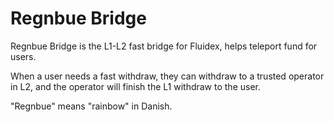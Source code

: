 # Regnbue Bridge

Regnbue Bridge is the L1-L2 fast bridge for Fluidex, helps teleport fund for users.

When a user needs a fast withdraw, they can withdraw to a trusted operator in L2, and the operator will finish the L1 withdraw to the user.

"Regnbue" means "rainbow" in Danish.
